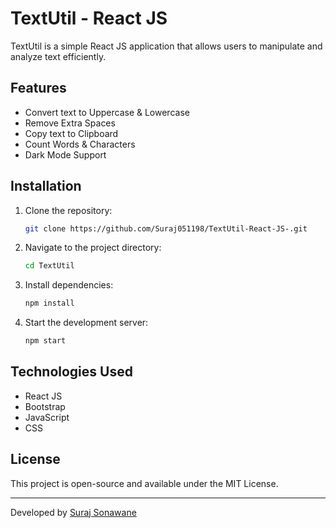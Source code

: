 # TextUtil - React JS

TextUtil is a simple React JS application that allows users to manipulate and analyze text efficiently.

## Features
- Convert text to Uppercase & Lowercase
- Remove Extra Spaces
- Copy text to Clipboard
- Count Words & Characters
- Dark Mode Support

## Installation

1. Clone the repository:
   ```sh
   git clone https://github.com/Suraj051198/TextUtil-React-JS-.git
   ```
2. Navigate to the project directory:
   ```sh
   cd TextUtil
   ```
3. Install dependencies:
   ```sh
   npm install
   ```
4. Start the development server:
   ```sh
   npm start
   ```

## Technologies Used
- React JS
- Bootstrap
- JavaScript
- CSS

## License
This project is open-source and available under the MIT License.

---
Developed by [Suraj Sonawane](https://github.com/Suraj051198)

